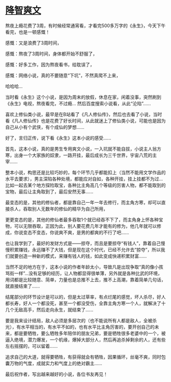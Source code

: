 # [降智爽文](https://zhuanlan.zhihu.com/p/644850835)

熬夜上瘾花费了3周，有时候经常通宵看，才看完500多万字的《永生》，今天下午看完，也是一顿感慨！

感慨：又是浪费了3周时间，

感慨：熬夜了3周时间，身体都开始不舒服了，

感慨：好多工作，因为熬夜看书，给耽误了，

感慨：网络小说，真的不要随意“下坑”，不然真爬不上来，

哈哈哈...


当时看《永生》这个小说，是因为周末的放假，休息在家，闲着没事，突然刷到《永生》电视，熬夜看完，不过瘾... 然后百度搜索小说看，从此“沦陷”......

喜欢上修仙类小说，最早是在B站看了《凡人修仙传》，然后也去看了小说，当时看《凡人修仙传》也是花费了好长时间，从此就迷上了修仙类小说，可能也是因为自己从小有个武侠，有个成仙的梦想......

好了，言归正传，说下看《永生》这本小说的感受......

首先，这本小说，真的是男生专用爽文小说，一入坑就不能自拔，小说主人翁方寒，出身一个大家族的奴隶，一路开挂，最后成长为三千世界，宇宙八荒的主宰......

整本小说，构思还是比较巧妙的，每个环节几乎都能扣上（当然不能用文学作品的水平去要求），男主深陷各种处境，都能应对自如，各种开挂，挂上挂都不为过...比如一起去某个地方探险取宝，各种比主角高几个等级的厉害人物，都不能取到的宝物，最后让主角取到了，最后安然无事......

最变态的是，其他的修仙者，都是靠自己一年一年去修行，而主角方寒，却可以直接杀人，吞取别人无数年的修仙的精华为自己所用，

更更变态的是，其他的修仙者最多吞取1个就已经吞不下了，而主角身上怀各种宝物，可以无限吞取，正因为此，别人要花费几年才能有的修为，他几年就可以修成，你说变态不变态，你说爽不爽，是男的都爽的不行了吧......

也让我学到了，最好的发财方式是——掠夺，而且是要掠夺“有钱人”，靠着自己慢慢积累赚钱，永远赚不了大钱，但是现在这个时代，已经不允许去“掠夺”，所以我们就要创造一种新的模式，来赚有钱人的钱，如此变成快递积累财富......

当然不足的地方在于，这本小说的作者年龄太小，导致凡是出现争取“真的像小孩骂街一样”...没有足够的经历，让人物都显得很单薄，另外就是各种比武的环境，用词都是比较随意、简单，力量也是总推不上去，推不上高潮，靠着简单几句话，就直接结束了......

结尾部分的环节设计是可以的，但是太过草率，有点烂尾的感觉，坏人杀尽，好人都长寿，好人一个都没死，甚至一个都没受伤，全靠主角方寒一个人，就解决了十几个无敌高手，然后走向永生，就结束了......

要是我来设计结局，敌人必须是多层次的（也不能说所有人都是敌人，全被杀光），有水平相当的，有水平不如的，也有水平比主角厉害的，要开创自己的未来，都是要牺牲，要么牺牲多年陪伴的朋友兄弟，要是牺牲很多老婆中的一个，被逼入绝境，潜力爆发，一个机缘，爆掉大部分人，然后再追杀掉剩余的人，还有些左右摇摆的，可以留着......

追求自己的大道，就得要牺牲，有获得就会有牺牲，因果循环，丝毫不爽，同时包囊万物的气度，成就实力和气度上的绝对霸主......

最后祝作者，写出越来越好的小说，各位书友再见！

